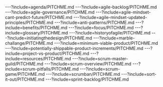 ---?include=agenda/PITCHME.md
---?include=agile-backlog/PITCHME.md
---?include=agile-governance/PITCHME.md
---?include=agile-mindset-cant-predict-future/PITCHME.md
---?include=agile-mindset-updated-principles/PITCHME.md
---?include=anti-patterns/PITCHME.md
---?include=benefits/PITCHME.md
---?include=focus/PITCHME.md
---?include=glossary/PITCHME.md
---?include=historyofagile/PITCHME.md
---?include=initiatingthedesign/PITCHME.md
---?include=marble-challange/PITCHME.md
---?include=minimum-viable-product/PITCHME.md
---?include=potentially-shippable-product-increments/PITCHME.md
---?include=project-vs-product/PITCHME.md
---?include=resources/PITCHME.md
---?include=scrum-master-guild/PITCHME.md
---?include=scrum-overview/PITCHME.md
---?include=scrum-pitfalls/PITCHME.md
---?include=scrum-game/PITCHME.md
---?include=scrumban/PITCHME.md
---?include=sort-it-out/PITCHME.md
---?include=sprint-backlog/PITCHME.md
